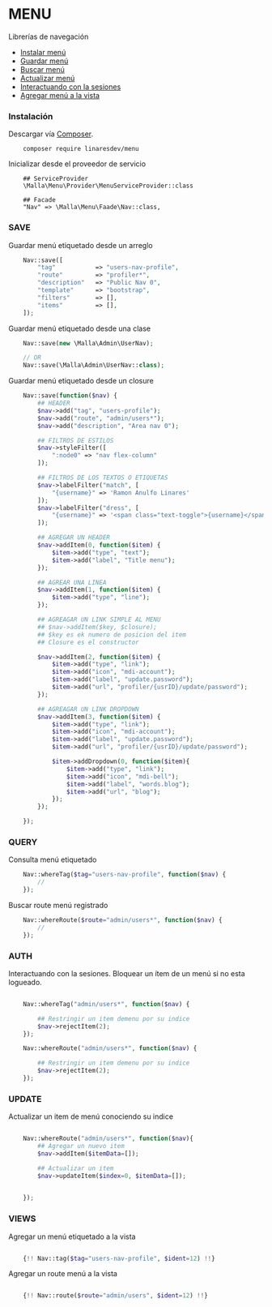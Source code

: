 # MENU
Librerías de navegación

- [Instalar menú](#instalacion)
- [Guardar menú](#save)
- [Buscar menú](#query)
- [Actualizar menú](#update)
- [Interactuando con la sesiones](#auth)
- [Agregar menú a la vista](#views)

### Instalación
Descargar vía [Composer](http://getcomposer.org/).

```
    composer require linaresdev/menu
```

Inicializar desde el proveedor de servicio

```
    ## ServiceProvider
    \Malla\Menu\Provider\MenuServiceProvider::class

    ## Facade
    "Nav" => \Malla\Menu\Faade\Nav::class,
```

### SAVE

Guardar menú etiquetado desde un arreglo

```php
    Nav::save([
        "tag"           => "users-nav-profile",
        "route"         => "profiler*",
        "description"   => "Public Nav 0",
        "template"      => "bootstrap",
        "filters"       => [],
        "items"         => [],
    ]);
```
Guardar menú etiquetado desde una clase

```php
    Nav::save(new \Malla\Admin\UserNav);

    // OR
    Nav::save(\Malla\Admin\UserNav::class);
```

Guardar menú etiquetado desde un closure

```php
    Nav::save(function($nav) {
        ## HEADER
        $nav->add("tag", "users-profile");
        $nav->add("route", "admin/users*");
        $nav->add("description", "Area nav 0");

        ## FILTROS DE ESTILOS
        $nav->styleFilter([
            ":node0" => "nav flex-column"
        ]);

        ## FILTROS DE LOS TEXTOS O ETIQUETAS
        $nav->labelFilter("match", [   
            "{username}" => 'Ramon Anulfo Linares'         
        ]);
        $nav->labelFilter("dress", [   
            "{username}" => '<span class="text-toggle">{username}</span>'         
        ]); 

        ## AGREGAR UN HEADER
        $nav->addItem(0, function($item) {
            $item->add("type", "text");
            $item->add("label", "Title menu");
        });

        ## AGREAR UNA LINEA
        $nav->addItem(1, function($item) {
            $item->add("type", "line");
        });

        ## AGREAGAR UN LINK SIMPLE AL MENU
        ## $nav->addItem($key, $closure);
        ## $key es ek numero de posicion del item 
        ## Closure es el constructor

        $nav->addItem(2, function($item) {
            $item->add("type", "link");
            $item->add("icon", "mdi-account");
            $item->add("label", "update.password");
            $item->add("url", "profiler/{usrID}/update/password");
        });

        ## AGREAGAR UN LINK DROPDOWN
        $nav->addItem(3, function($item) {
            $item->add("type", "link");
            $item->add("icon", "mdi-account");
            $item->add("label", "update.password");
            $item->add("url", "profiler/{usrID}/update/password");

            $item->addDropdown(0, function($item){
                $item->add("type", "link");
                $item->add("icon", "mdi-bell");
                $item->add("label", "words.blog");
                $item->add("url", "blog");
            });
        });

    });
```

### QUERY

Consulta menú etiquetado

```php
    Nav::whereTag($tag="users-nav-profile", function($nav) {
        //
    });
```

Buscar route menú registrado

```php
    Nav::whereRoute($route="admin/users*", function($nav) {
        //
    });
```

### AUTH
Interactuando con la sesiones.
Bloquear un ítem de un menú si no esta logueado.

```php

    Nav::whereTag("admin/users*", function($nav) {

        ## Restringir un item demenu por su indice
        $nav->rejectItem(2);
    });

    Nav::whereRoute("admin/users*", function($nav) {

        ## Restringir un item demenu por su indice
        $nav->rejectItem(2);
    });

```

### UPDATE
Actualizar un item de menú conociendo su indice

```php

    Nav::whereRoute("admin/users*", function($nav){
        ## Agregar un nuevo item
        $nav->addItem($itemData=[]);

        ## Actualizar un item
        $nav->updateItem($index=0, $itemData=[]);

        
    });
```

### VIEWS
Agregar un menú etiquetado a la vista

```php

    {!! Nav::tag($tag="users-nav-profile", $ident=12) !!}
```
Agregar un route menú a la vista
```php

    {!! Nav::route($route="admin/users", $ident=12) !!}
```